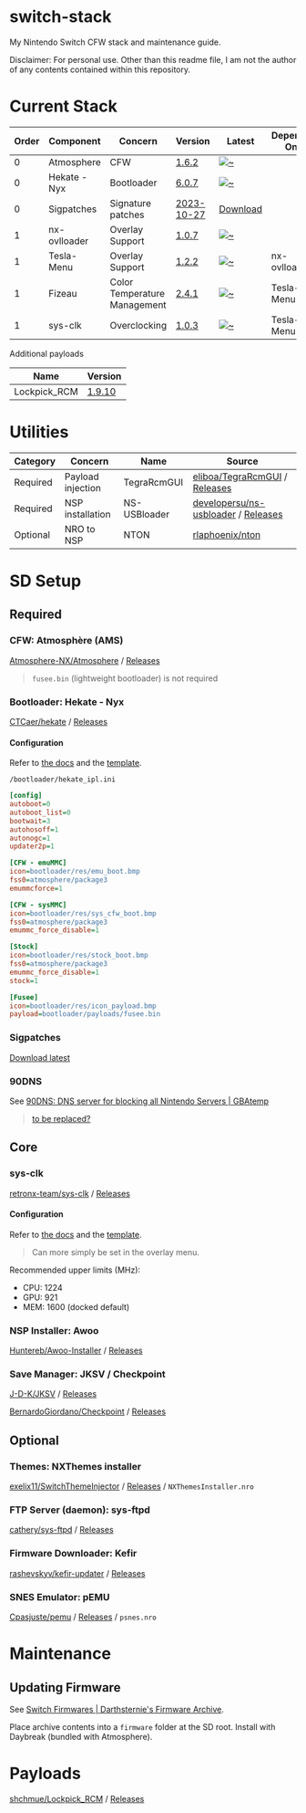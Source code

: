 
# switch-stack

My Nintendo Switch CFW stack and maintenance guide.

Disclaimer: For personal use. Other than this readme file, I am not the author of any contents contained within this repository.

# Current Stack

| Order | Component    | Concern                      | Version                                                                   | Latest                                                                                                                                | Depends On   |
| ----- | ------------ | ---------------------------- | ------------------------------------------------------------------------- | ------------------------------------------------------------------------------------------------------------------------------------- | ------------ |
| 0     | Atmosphere   | CFW                          | [1.6.2](https://github.com/Atmosphere-NX/Atmosphere/releases/tag/1.6.2)   | [![~](https://img.shields.io/github/v/release/Atmosphere-NX/Atmosphere?label=)](https://github.com/Atmosphere-NX/Atmosphere/releases) |              |
| 0     | Hekate - Nyx | Bootloader                   | [6.0.7](https://github.com/CTCaer/hekate/releases/tag/v6.0.7)             | [![~](https://img.shields.io/github/v/release/CTCaer/hekate?label=)](https://github.com/CTCaer/hekate/releases)                       |              |
| 0     | Sigpatches   | Signature patches            | [2023-10-27](https://sigmapatches.coomer.party/sigpatches.zip?10.27.2023) | [Download](https://sigmapatches.coomer.party/sigpatches.zip)                                                                          |              |
| 1     | nx-ovlloader | Overlay Support              | [1.0.7](https://github.com/WerWolv/nx-ovlloader/releases/tag/v1.0.7)      | [![~](https://img.shields.io/github/v/release/WerWolv/nx-ovlloader?label=)](https://github.com/WerWolv/nx-ovlloader/releases)         |              |
| 1     | Tesla-Menu   | Overlay Support              | [1.2.2](https://github.com/WerWolv/Tesla-Menu/releases/tag/v1.2.2)        | [![~](https://img.shields.io/github/v/release/WerWolv/Tesla-Menu?label=)](https://github.com/WerWolv/Tesla-Menu/releases)             | nx-ovlloader |
| 1     | Fizeau       | Color Temperature Management | [2.4.1](https://github.com/averne/Fizeau/releases/tag/v2.4.1)             | [![~](https://img.shields.io/github/v/release/averne/Fizeau?label=)](https://github.com/averne/Fizeau/releases)                       | Tesla-Menu   |
| 1     | sys-clk      | Overclocking                 | [1.0.3](https://github.com/retronx-team/sys-clk/releases/tag/1.0.3)       | [![~](https://img.shields.io/github/v/release/retronx-team/sys-clk?label=)](https://github.com/retronx-team/sys-clk/releases)         | Tesla-Menu   |

Additional payloads

| Name         | Version                                                                |
| ------------ | ---------------------------------------------------------------------- |
| Lockpick_RCM | [1.9.10](https://github.com/shchmue/Lockpick_RCM/releases/tag/v1.9.10) |

# Utilities

| Category | Concern           | Name         | Source                                                                                                                                     |
| -------- | ----------------- | ------------ | ------------------------------------------------------------------------------------------------------------------------------------------ |
| Required | Payload injection | TegraRcmGUI  | [eliboa/TegraRcmGUI](https://github.com/eliboa/TegraRcmGUI) / [Releases](https://github.com/eliboa/TegraRcmGUI/releases)                   |
| Required | NSP installation  | NS-USBloader | [developersu/ns-usbloader](https://github.com/developersu/ns-usbloader) / [Releases](https://github.com/developersu/ns-usbloader/releases) |
| Optional | NRO to NSP        | NTON         | [rlaphoenix/nton](https://github.com/rlaphoenix/nton)                                                                                      |

# SD Setup

## Required

### CFW: Atmosphère (AMS)

[Atmosphere-NX/Atmosphere](https://github.com/Atmosphere-NX/Atmosphere) / [Releases](https://github.com/Atmosphere-NX/Atmosphere/releases)

> `fusee.bin` (lightweight bootloader) is not required

### Bootloader: Hekate - Nyx

[CTCaer/hekate](https://github.com/CTCaer/hekate) / [Releases](https://github.com/CTCaer/hekate/releases)

#### Configuration

Refer to [the docs](https://github.com/CTCaer/hekate#bootloader-configuration) and the [template](https://github.com/CTCaer/hekate/blob/master/res/hekate_ipl_template.ini).

`/bootloader/hekate_ipl.ini`

``` ini
[config]
autoboot=0
autoboot_list=0
bootwait=3
autohosoff=1
autonogc=1
updater2p=1

[CFW - emuMMC]
icon=bootloader/res/emu_boot.bmp
fss0=atmosphere/package3
emummcforce=1

[CFW - sysMMC]
icon=bootloader/res/sys_cfw_boot.bmp
fss0=atmosphere/package3
emummc_force_disable=1

[Stock]
icon=bootloader/res/stock_boot.bmp
fss0=atmosphere/package3
emummc_force_disable=1
stock=1

[Fusee]
icon=bootloader/res/icon_payload.bmp
payload=bootloader/payloads/fusee.bin
```

### Sigpatches

[Download latest](https://sigmapatches.coomer.party/sigpatches.zip)

### 90DNS

See [90DNS: DNS server for blocking all Nintendo Servers | GBAtemp](https://gbatemp.net/threads/90dns-dns-server-for-blocking-all-nintendo-servers.516234/)

> [to be replaced?](https://rentry.org/AvoidSwitchBan)

## Core

### sys-clk

[retronx-team/sys-clk](https://github.com/retronx-team/sys-clk) / [Releases](https://github.com/retronx-team/sys-clk/releases)

#### Configuration

Refer to [the docs](https://github.com/retronx-team/sys-clk#config) and the [template](https://github.com/retronx-team/sys-clk/blob/develop/config.ini.template).

> Can more simply be set in the overlay menu.

Recommended upper limits (MHz):

- CPU: 1224
- GPU: 921
- MEM: 1600 (docked default)

### NSP Installer: Awoo

[Huntereb/Awoo-Installer](https://github.com/Huntereb/Awoo-Installer) / [Releases](https://github.com/Huntereb/Awoo-Installer/releases)

### Save Manager: JKSV / Checkpoint

[J-D-K/JKSV](https://github.com/J-D-K/JKSV) / [Releases](https://github.com/J-D-K/JKSV/releases)

[BernardoGiordano/Checkpoint](https://github.com/BernardoGiordano/Checkpoint) / [Releases](https://github.com/BernardoGiordano/Checkpoint/releases)

## Optional

### Themes: NXThemes installer

[exelix11/SwitchThemeInjector](https://github.com/exelix11/SwitchThemeInjector) / [Releases](https://github.com/exelix11/SwitchThemeInjector/releases) / `NXThemesInstaller.nro`

### FTP Server (daemon): sys-ftpd

[cathery/sys-ftpd](https://github.com/cathery/sys-ftpd) / [Releases](https://github.com/cathery/sys-ftpd/releases)

### Firmware Downloader: Kefir

[rashevskyv/kefir-updater](https://github.com/rashevskyv/kefir-updater) / [Releases](https://github.com/rashevskyv/kefir-updater/releases)

### SNES Emulator: pEMU

[Cpasjuste/pemu](https://github.com/Cpasjuste/pemu) / [Releases](https://github.com/Cpasjuste/pemu/releases) / `psnes.nro`

# Maintenance

## Updating Firmware

See [Switch Firmwares | Darthsternie's Firmware Archive](https://darthsternie.net/switch-firmwares/).

Place archive contents into a `firmware` folder at the SD root. Install with Daybreak (bundled with Atmosphere).

# Payloads

[shchmue/Lockpick_RCM](https://github.com/shchmue/Lockpick_RCM) / [Releases](https://github.com/shchmue/Lockpick_RCM/releases)
